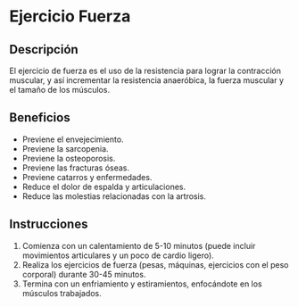 # Ejercicio Fuerza
## Descripción
El ejercicio de fuerza es el uso de la resistencia para lograr la contracción muscular, y así incrementar la resistencia anaeróbica, la fuerza muscular y el tamaño de los músculos.

## Beneficios
- Previene el envejecimiento.
- Previene la sarcopenia.
- Previene la osteoporosis.
- Previene las fracturas óseas.
- Previene catarros y enfermedades.
- Reduce el dolor de espalda y articulaciones.
- Reduce las molestias relacionadas con la artrosis.

## Instrucciones
1. Comienza con un calentamiento de 5-10 minutos (puede incluir movimientos articulares y un poco de cardio ligero).
2. Realiza los ejercicios de fuerza (pesas, máquinas, ejercicios con el peso corporal) durante 30-45 minutos.
3. Termina con un enfriamiento y estiramientos, enfocándote en los músculos trabajados.